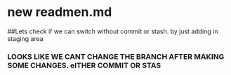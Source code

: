 # new readmen.md
##Lets check if we can switch without commit or stash. by just adding in staging area
### LOOKS LIKE WE CANT CHANGE THE BRANCH AFTER MAKING SOME CHANGES. eITHER COMMIT OR STAS
